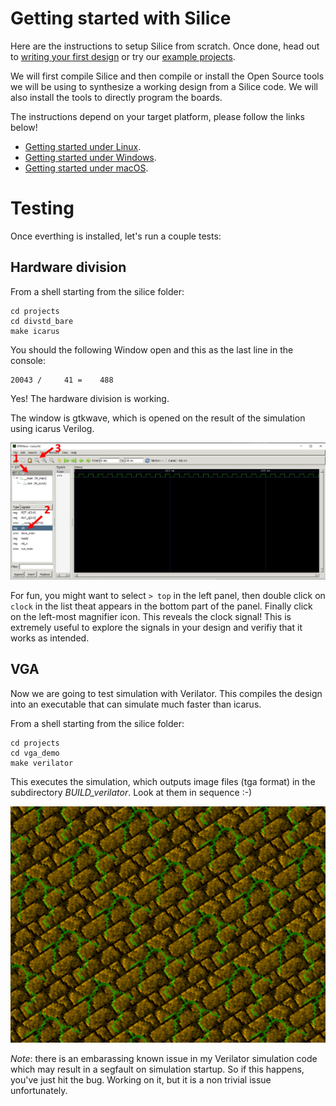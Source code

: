 # Getting started with Silice

Here are the instructions to setup Silice from scratch. Once done, head out to [writing your first design](FirstDesign.md) or try our [example projects](projects/README.md).

We will first compile Silice and then compile or install the Open Source tools we will be using to synthesize a working design from a Silice code. We will also install the tools to directly program the boards.

The instructions depend on your target platform, please follow the links below!
- [Getting started under Linux](GetStarted_Linux.md).
- [Getting started under Windows](GetStarted_Windows.md).
- [Getting started under macOS](GetStarted_macOS.md).

# Testing

Once everthing is installed, let's run a couple tests:

## Hardware division 

From a shell starting from the silice folder:
```
cd projects
cd divstd_bare
make icarus
```

You should the following Window open and this as the last line in the console:
```
20043 /     41 =    488
```
Yes! The hardware division is working.

The window is gtkwave, which is opened on the result of the simulation using icarus Verilog.

<p align="center">
<img width="600" src="docs/figures/gtkwave1.jpg">
</p>

For fun, you might want to select `> top` in the left panel, then double click on `clock` in the list theat appears in the bottom part of the panel. Finally click on the left-most magnifier icon. This reveals the clock signal! This is extremely useful to explore the signals in your design and verifiy that it works as intended.

## VGA

Now we are going to test simulation with Verilator. This compiles the design into an executable
that can simulate much faster than icarus.

From a shell starting from the silice folder:
```
cd projects
cd vga_demo
make verilator
```

This executes the simulation, which outputs image files (tga format) in the subdirectory *BUILD_verilator*.
Look at them in sequence :-)

<p align="center">
<img width="600" src="docs/figures/vga_demo_frame.png">
</p>

*Note*: there is an embarassing known issue in my Verilator simulation code which may result in a segfault on simulation startup. So if this happens, you've just hit the bug. Working on it, but it is a non trivial issue unfortunately.
